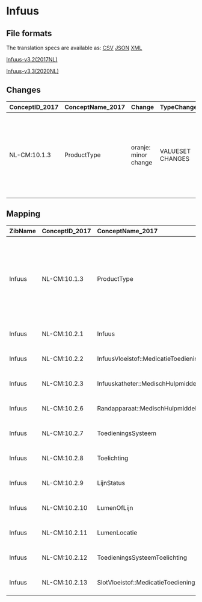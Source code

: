 # Infuus
## File formats

The translation specs are available as: 
[CSV](../csv/Infuus.csv) [JSON](../json/Infuus.json) [XML](../xml/Infuus.xml)



[Infuus-v3.2(2017NL)](https://zibs.nl/wiki/Infuus-v3.2(2017NL))

[Infuus-v3.3(2020NL)](https://zibs.nl/wiki/Infuus-v3.3(2020NL))









## Changes

| ConceptID_2017   | ConceptName_2017   | Change               | TypeChange       | Impact_heen   | TRANSLATIE_spec_heen                                        | Impact_terug   | TRANSLATIE_spec_terug                                       | Omschrijving                                                                                                        |
|:-----------------|:-------------------|:---------------------|:-----------------|:--------------|:------------------------------------------------------------|:---------------|:------------------------------------------------------------|:--------------------------------------------------------------------------------------------------------------------|
| NL-CM:10.1.3     | ProductType        | oranje: minor change | VALUESET CHANGES | Low           | existing valueset [valuesetname] changed in [baseline 2020] | Medium         | existing valueset [valuesetname] changed in [baseline 2020] | In de codelijst had een concept (Subcutaan infuus) nog de code tbd.Hiervoor is nu de code 465504007  aan toegekend. |

## Mapping

| ZibName   | ConceptID_2017   | ConceptName_2017                      | Codelists_2017              | Change                  | ConceptID_2020   | ConceptName_2020                      | Codelists_2020              | Bits    | Omschrijving                                                                                                        | TypeChange       | Impact_heen   | TRANSLATIE_spec_heen                                        | Impact_terug   | TRANSLATIE_spec_terug                                       |
|:----------|:-----------------|:--------------------------------------|:----------------------------|:------------------------|:-----------------|:--------------------------------------|:----------------------------|:--------|:--------------------------------------------------------------------------------------------------------------------|:-----------------|:--------------|:------------------------------------------------------------|:---------------|:------------------------------------------------------------|
| Infuus    | NL-CM:10.1.3     | ProductType                           | InfuuskatheterTypeCodelijst | oranje: minor change    | NL-CM:10.1.3     | ProductType                           | InfuuskatheterTypeCodelijst | ZIB-845 | In de codelijst had een concept (Subcutaan infuus) nog de code tbd.Hiervoor is nu de code 465504007  aan toegekend. | VALUESET CHANGES | Low           | existing valueset [valuesetname] changed in [baseline 2020] | Medium         | existing valueset [valuesetname] changed in [baseline 2020] |
| Infuus    | NL-CM:10.2.1     | Infuus                                |                             | groen: geen wijzigingen | NL-CM:10.2.1     | Infuus                                |                             |         |                                                                                                                     |                  |               |                                                             |                |                                                             |
| Infuus    | NL-CM:10.2.2     | InfuusVloeistof::MedicatieToediening2 |                             | groen: geen wijzigingen | NL-CM:10.2.2     | InfuusVloeistof::MedicatieToediening2 |                             |         |                                                                                                                     |                  |               |                                                             |                |                                                             |
| Infuus    | NL-CM:10.2.3     | Infuuskatheter::MedischHulpmiddel     |                             | groen: geen wijzigingen | NL-CM:10.2.3     | Infuuskatheter::MedischHulpmiddel     |                             |         |                                                                                                                     |                  |               |                                                             |                |                                                             |
| Infuus    | NL-CM:10.2.6     | Randapparaat::MedischHulpmiddel       |                             | groen: geen wijzigingen | NL-CM:10.2.6     | Randapparaat::MedischHulpmiddel       |                             |         |                                                                                                                     |                  |               |                                                             |                |                                                             |
| Infuus    | NL-CM:10.2.7     | ToedieningsSysteem                    |                             | groen: geen wijzigingen | NL-CM:10.2.7     | ToedieningsSysteem                    |                             |         |                                                                                                                     |                  |               |                                                             |                |                                                             |
| Infuus    | NL-CM:10.2.8     | Toelichting                           |                             | groen: geen wijzigingen | NL-CM:10.2.8     | Toelichting                           |                             |         |                                                                                                                     |                  |               |                                                             |                |                                                             |
| Infuus    | NL-CM:10.2.9     | LijnStatus                            | LijnStatusCodelijst         | groen: geen wijzigingen | NL-CM:10.2.9     | LijnStatus                            | LijnStatusCodelijst         |         |                                                                                                                     |                  |               |                                                             |                |                                                             |
| Infuus    | NL-CM:10.2.10    | LumenOfLijn                           |                             | groen: geen wijzigingen | NL-CM:10.2.10    | LumenOfLijn                           |                             |         |                                                                                                                     |                  |               |                                                             |                |                                                             |
| Infuus    | NL-CM:10.2.11    | LumenLocatie                          | LumenLocatieCodelijst       | groen: geen wijzigingen | NL-CM:10.2.11    | LumenLocatie                          | LumenLocatieCodelijst       |         |                                                                                                                     |                  |               |                                                             |                |                                                             |
| Infuus    | NL-CM:10.2.12    | ToedieningsSysteemToelichting         |                             | groen: geen wijzigingen | NL-CM:10.2.12    | ToedieningsSysteemToelichting         |                             |         |                                                                                                                     |                  |               |                                                             |                |                                                             |
| Infuus    | NL-CM:10.2.13    | SlotVloeistof::MedicatieToediening2   |                             | groen: geen wijzigingen | NL-CM:10.2.13    | SlotVloeistof::MedicatieToediening2   |                             |         |                                                                                                                     |                  |               |                                                             |                |                                                             |


